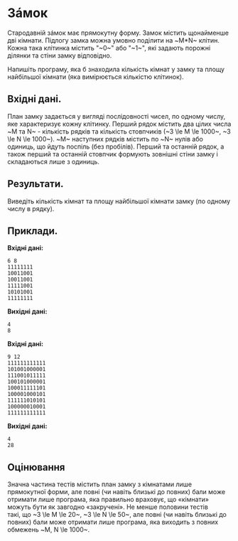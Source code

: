 # Зáмок

Стародавній зáмок має прямокутну форму. Замок містить щонайменше дві кімнати. Підлогу замка можна умовно поділити на ~M*N~ клітин. Кожна така клітинка містить "~0~" або "~1~", які задають порожні ділянки&nbsp;та стіни замку відповідно.

Напишіть програму,&nbsp;яка&nbsp;б знаходила кількість кімнат&nbsp;у замку&nbsp;та&nbsp;площу найбільшої кімнати (яка вимірюється кількістю клітинок).

## Вхідні дані.
План замку задається&nbsp;у вигляді послідовності чисел,&nbsp;по одному числу, яке характеризує кожну клітинку. Перший рядок містить два цілих числа ~M та N~ - кількість рядків&nbsp;та кількість стовпчиків (~3 \le M \le 1000~, ~3 \le N \le 1000~). ~M~ наступних рядків містить&nbsp;по ~N~ нулів або одиниць,&nbsp;що&nbsp;йдуть поспіль (без пробілів). Перший&nbsp;та останній рядок, а також перший&nbsp;та останній стовпчик формують зовнішні стіни замку&nbsp;і складаються лише&nbsp;з одиниць.

## Результати.
Виведіть кількість кімнат&nbsp;та&nbsp;площу найбільшої кімнати замку (по одному числу&nbsp;в рядку).

## Приклади.

**Вхідні дані:**
```
6 8
11111111
10011001
10011001
11111001
10101001
11111111
```

**Вихідні дані:**
```
4
8
```

**Вхідні дані:**
```
9 12
111111111111
101001000001
111001011111
100101000001
100011111101
100001000101
111111010101
100000010001
111111111111
```

**Вихідні дані:**
```
4
28
```

## Оцінювання
Значна частина тестів містить план замку&nbsp;з кімнатами лише прямокутної форми, але повні (чи&nbsp;навіть близькі&nbsp;до повних) бали може отримати лише програма, яка правильно враховує,&nbsp;що «кімнати» можуть бути як завгодно «закручені». Не менше половини тестів такі,&nbsp;що ~3 \le M \le 20~, ~3 \le N \le 50~, але повні (чи&nbsp;навіть близькі&nbsp;до повних) бали може отримати лише програма, яка виходить&nbsp;з повних обмежень ~M, N \le 1000~.

